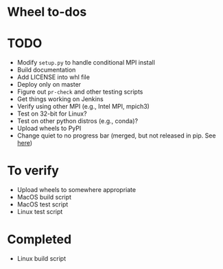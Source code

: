 # Wheel to-dos

# TODO
- Modify ```setup.py``` to handle conditional MPI install
- Build documentation
- Add LICENSE into whl file
- Deploy only on master
- Figure out ```pr-check``` and other testing scripts
- Get things working on Jenkins
- Verify using other MPI (e.g., Intel MPI, mpich3)
- Test on 32-bit for Linux?
- Test on other python distros (e.g., conda)?
- Upload wheels to PyPI
- Change quiet to no progress bar (merged, but not released in pip. See [here](https://github.com/pypa/pip/pull/4194/commits/0124945031e93236c2300eb45c2f962768be62d8))

# To verify
- Upload wheels to somewhere appropriate
- MacOS build script
- MacOS test script
- Linux test script

# Completed
- Linux build script
